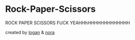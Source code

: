 # Rock-Paper-Scissors
ROCK PAPER SCISSORS FUCK YEAHHhHHHHHHHHHHHHH

created by [logan](https://github.com/LoganGMclachlan) & [nora](https://github.com/pellpk)
